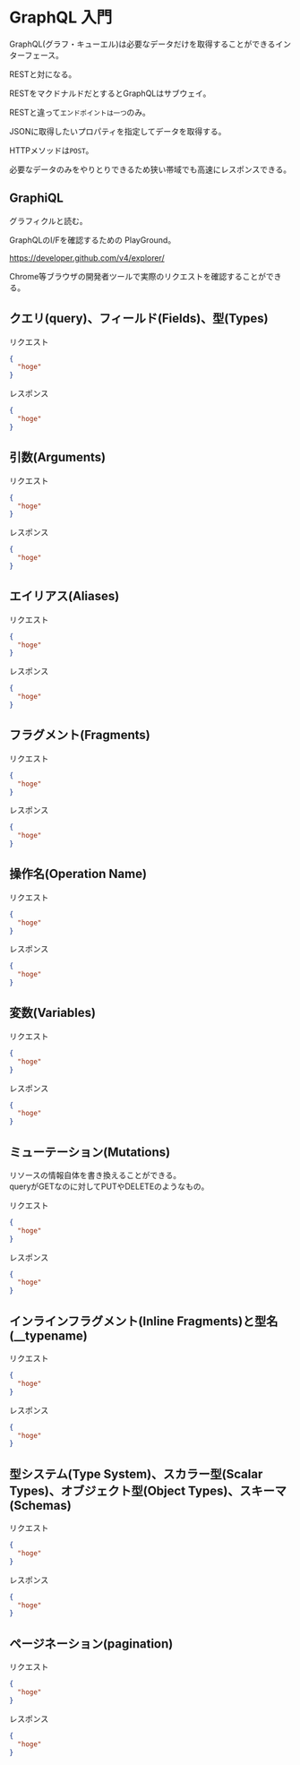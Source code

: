# GraphQL 入門
GraphQL(グラフ・キューエル)は必要なデータだけを取得することができるインターフェース。

RESTと対になる。

RESTをマクドナルドだとするとGraphQLはサブウェイ。

RESTと違って`エンドポイントは一つ`のみ。

JSONに取得したいプロパティを指定してデータを取得する。

HTTPメソッドは`POST`。

必要なデータのみをやりとりできるため狭い帯域でも高速にレスポンスできる。

## GraphiQL
グラフィクルと読む。

GraphQLのI/Fを確認するための PlayGround。

https://developer.github.com/v4/explorer/

Chrome等ブラウザの開発者ツールで実際のリクエストを確認することができる。

## クエリ(query)、フィールド(Fields)、型(Types)
リクエスト
```json
{
  "hoge"
}
```
レスポンス
```json
{
  "hoge"
}
```
## 引数(Arguments)
リクエスト
```json
{
  "hoge"
}
```
レスポンス
```json
{
  "hoge"
}
```
## エイリアス(Aliases)
リクエスト
```json
{
  "hoge"
}
```
レスポンス
```json
{
  "hoge"
}
```
## フラグメント(Fragments)
リクエスト
```json
{
  "hoge"
}
```
レスポンス
```json
{
  "hoge"
}
```
## 操作名(Operation Name)
リクエスト
```json
{
  "hoge"
}
```
レスポンス
```json
{
  "hoge"
}
```
## 変数(Variables)
リクエスト
```json
{
  "hoge"
}
```
レスポンス
```json
{
  "hoge"
}
```
## ミューテーション(Mutations)
リソースの情報自体を書き換えることができる。  
queryがGETなのに対してPUTやDELETEのようなもの。

リクエスト
```json
{
  "hoge"
}
```
レスポンス
```json
{
  "hoge"
}
```
## インラインフラグメント(Inline Fragments)と型名(__typename)
リクエスト
```json
{
  "hoge"
}
```
レスポンス
```json
{
  "hoge"
}
```
## 型システム(Type System)、スカラー型(Scalar Types)、オブジェクト型(Object Types)、スキーマ(Schemas)
リクエスト
```json
{
  "hoge"
}
```
レスポンス
```json
{
  "hoge"
}
```
## ページネーション(pagination)
リクエスト
```json
{
  "hoge"
}
```
レスポンス
```json
{
  "hoge"
}
```
